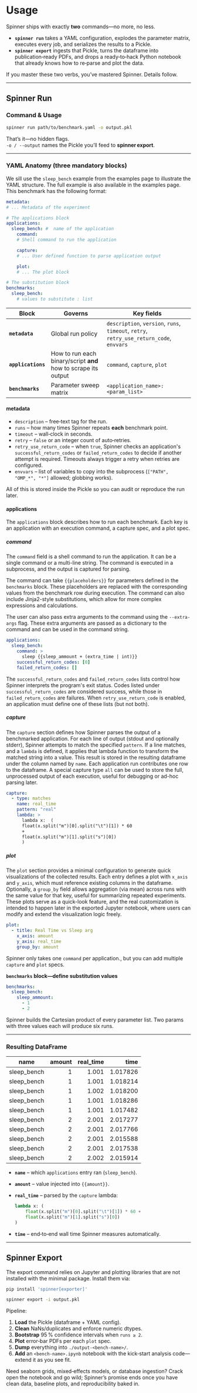 # Usage

Spinner ships with exactly **two** commands—no more, no less.

* **`spinner run`** takes a YAML configuration, explodes the parameter matrix, executes every job, and serializes the results to a Pickle.  
* **`spinner export`** ingests that Pickle, turns the dataframe into publication‑ready PDFs, and drops a ready‑to‑hack Python notebook that already knows how to re‑parse and plot the data.

If you master these two verbs, you’ve mastered Spinner. Details follow.

---

## Spinner Run

### Command & Usage

```bash
spinner run path/to/benchmark.yaml -o output.pkl
```

That’s it—no hidden flags.  
`-o / --output` names the Pickle you’ll feed to **spinner export**.

---

### YAML Anatomy (three mandatory blocks)

We sill use the `sleep_bench` example from the examples page to illustrate the YAML structure. The full example is also available in the examples page. This benchmark has the following format:

```yaml
metadata:
# ... Metadata of the experiment

# The applications block
applications:
  sleep_bench: #  name of the application
    command:
    # Shell command to run the application

    capture:
    # ... User defined function to parse application output

    plot:
    # ... The plot block

# The substitution block
benchmarks:
  sleep_bench:
    # values to substitute : list
```

| Block | Governs | Key fields |
|-------|---------|------------|
| **`metadata`** | Global run policy | `description`, `version`, `runs`, `timeout`, `retry`, `retry_use_return_code`, `envvars` |
| **`applications`** | How to run each binary/script **and** how to scrape its output | `command`, `capture`, `plot` |
| **`benchmarks`** | Parameter sweep matrix | `<application_name>: <param_list>` |

#### metadata

* `description` – free‑text tag for the run.  
* `runs` – how many times Spinner repeats **each** benchmark point.
* `timeout` – wall‑clock in seconds.
* `retry` – `false` or an integer count of auto‑retries.
* `retry_use_return_code` – when `true`, Spinner checks an application's `successful_return_codes` or `failed_return_codes` to decide if another attempt is required. Timeouts always trigger a retry when retries are configured.
* `envvars` – list of variables to copy into the subprocess (`["PATH", "OMP_*", "*"]` allowed; globbing works).

All of this is stored inside the Pickle so you can audit or reproduce the run later.

#### applications

The `applications` block describes how to run each benchmark. Each key is an application with an execution command, a capture spec, and a plot spec.

##### command

The `command` field is a shell command to run the application. It can be a single command or a multi-line string. The command is executed in a subprocess, and the output is captured for parsing.

The command can take `{{placeholders}}` for parameters defined in the `benchmarks` block. These placeholders are replaced with the corresponding values from the benchmark row during execution. The command can also include Jinja2-style substitutions, which allow for more complex expressions and calculations.

The user can also pass extra arguments to the command using the `--extra-args` flag. These extra arguments are passed as a dictionary to the command and can be used in the command string.

```yaml
applications:
  sleep_bench:
    command: >
      sleep {{sleep_ammount + (extra_time | int)}}
    successful_return_codes: [0]
    failed_return_codes: []
```
The `successful_return_codes` and `failed_return_codes` lists control how Spinner
interprets the program's exit status. Codes listed under `successful_return_codes`
are considered success, while those in `failed_return_codes` are failures. When
`retry_use_return_code` is enabled, an application must define one of these lists
(but not both).

##### capture

The `capture` section defines how Spinner parses the output of a benchmarked application. For each line of output (stdout and optionally stderr), Spinner attempts to match the specified `pattern`. If a line matches, and a `lambda` is defined, it applies that lambda function to transform the matched string into a value. This result is stored in the resulting dataframe under the column named by `name`. Each application run contributes one row to the dataframe. A special capture type `all` can be used to store the full, unprocessed output of each execution, useful for debugging or ad-hoc parsing later.

```yaml
capture:
  - type: matches
    name: real_time
    pattern: "real"
    lambda: >
      lambda x:  (
      float(x.split("m")[0].split("\t")[1]) * 60
      +
      float(x.split("m")[1].split("s")[0])
      )
```

##### plot

The `plot` section provides a minimal configuration to generate quick visualizations of the collected results. Each entry defines a plot with `x_axis` and `y_axis`, which must reference existing columns in the dataframe. Optionally, a `group_by` field allows aggregation (via mean) across runs with the same value for that key, useful for summarizing repeated experiments. These plots serve as a quick-look feature, and the real customization is intended to happen later in the exported Jupyter notebook, where users can modify and extend the visualization logic freely.

```yaml
plot:
  - title: Real Time vs Sleep arg
    x_axis: amount
    y_axis: real_time
    group_by: amount
```

Spinner only takes one `command` per application., but you can add multiple `capture` and `plot` specs.

**`benchmarks` block—define substitution values**

```yaml
benchmarks:
  sleep_bench:
    sleep_ammount:
      - 1
      - 2
```

Spinner builds the Cartesian product of every parameter list. Two params with three values each will produce six runs.

---

### Resulting DataFrame

| name        | amount | real_time | time      |
|-------------|-------:|----------:|----------:|
| sleep_bench | 1      | 1.001     | 1.017826 |
| sleep_bench | 1      | 1.001     | 1.018214 |
| sleep_bench | 1      | 1.002     | 1.018200 |
| sleep_bench | 1      | 1.001     | 1.018286 |
| sleep_bench | 1      | 1.001     | 1.017482 |
| sleep_bench | 2      | 2.001     | 2.017277 |
| sleep_bench | 2      | 2.001     | 2.017766 |
| sleep_bench | 2      | 2.001     | 2.015588 |
| sleep_bench | 2      | 2.001     | 2.017538 |
| sleep_bench | 2      | 2.002     | 2.015914 |

* **`name`** – which `applications` entry ran (`sleep_bench`).  
* **`amount`** – value injected into `{{amount}}`.  
* **`real_time`** – parsed by the `capture` lambda:  

  ```python
  lambda x: (
      float(x.split("m")[0].split("\t")[1]) * 60 +
      float(x.split("m")[1].split("s")[0])
  )
  ```  

* **`time`** – end‑to‑end wall time Spinner measures automatically.

---

## Spinner Export

The export command relies on Jupyter and plotting libraries that are not
installed with the minimal package. Install them via:

```bash
pip install 'spinner[exporter]'
```

```bash
spinner export -i output.pkl
```

Pipeline:

1. **Load** the Pickle (dataframe + YAML config).  
2. **Clean** NaNs/duplicates and enforce numeric dtypes.  
3. **Bootstrap** 95 % confidence intervals when `runs ≥ 2`.  
4. **Plot** error‑bar PDFs per each `plot` spec.  
5. **Dump** everything into `./output-<bench-name>/`.  
6. **Add** an `<bench-name>.ipynb` notebook with the kick‑start analysis code—extend it as you see fit.

Need seaborn grids, mixed‑effects models, or database ingestion? Crack open the notebook and go wild; Spinner’s promise ends once you have clean data, baseline plots, and reproducibility baked in.
